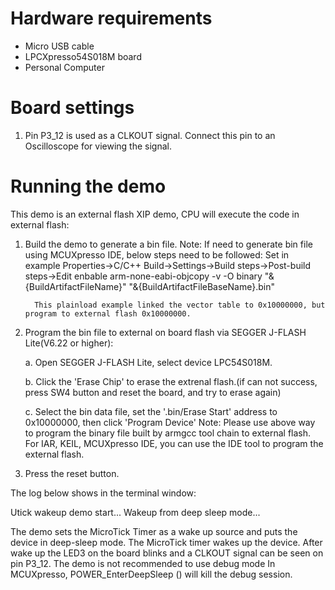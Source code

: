 Hardware requirements
=====================
- Micro USB cable
- LPCXpresso54S018M board
- Personal Computer

Board settings
============
1. Pin P3_12 is used as a CLKOUT signal. Connect this pin to an Oscilloscope for viewing the signal. 

Running the demo
================
This demo is an external flash XIP demo, CPU will execute the code in external flash:
1. Build the demo to generate a bin file.
   Note: If need to generate bin file using MCUXpresso IDE, below steps need to be followed:
         Set in example Properties->C/C++ Build->Settings->Build steps->Post-build steps->Edit
         enbable arm-none-eabi-objcopy -v -O binary "&{BuildArtifactFileName}" "&{BuildArtifactFileBaseName}.bin" 
         
         This plainload example linked the vector table to 0x10000000, but program to external flash 0x10000000.

2. Program the bin file to external on board flash via SEGGER J-FLASH Lite(V6.22 or higher):

   a. Open SEGGER J-FLASH Lite, select device LPC54S018M.

   b. Click the 'Erase Chip' to erase the extrenal flash.(if can not success, press SW4 button and reset the board, and try to erase again)

   c. Select the bin data file, set the '.bin/Erase Start' address to 0x10000000, then click 'Program Device'
Note: Please use above way to program the binary file built by armgcc tool chain to external flash. 
      For IAR, KEIL, MCUXpresso IDE, you can use the IDE tool to program the external flash.  

3. Press the reset button.

The log below shows in the terminal window:

Utick wakeup demo start...
Wakeup from deep sleep mode...


The demo sets the MicroTick Timer as a wake up source and puts the device in deep-sleep mode. 
The MicroTick timer wakes up the device. After wake up the LED3 on the board blinks and a 
CLKOUT signal can be seen on pin P3_12.
The demo is not recommended to use debug mode In MCUXpresso, POWER_EnterDeepSleep () will 
kill the debug session.
